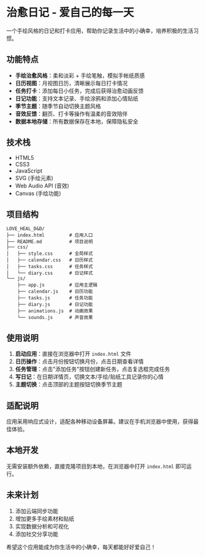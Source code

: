 # 治愈日记 - 爱自己的每一天

一个手绘风格的日记和打卡应用，帮助你记录生活中的小确幸，培养积极的生活习惯。

## 功能特点

- **手绘治愈风格**：柔和淡彩 + 手绘笔触，模拟手帐纸质感
- **日历视图**：月视图日历，清晰展示每日打卡情况
- **任务打卡**：添加每日小任务，完成后获得治愈动画反馈
- **日记功能**：支持文本记录、手绘涂鸦和添加心情贴纸
- **季节主题**：随季节自动切换主题风格
- **音效反馈**：翻页、打卡等操作有温柔的音效陪伴
- **数据本地存储**：所有数据保存在本地，保障隐私安全

## 技术栈

- HTML5
- CSS3
- JavaScript
- SVG (手绘元素)
- Web Audio API (音效)
- Canvas (手绘功能)

## 项目结构

```
LOVE_HEAL_D&D/
├── index.html         # 应用入口
├── README.md          # 项目说明
├── css/
│   ├── style.css      # 全局样式
│   ├── calendar.css   # 日历样式
│   ├── tasks.css      # 任务样式
│   └── diary.css      # 日记样式
└── js/
    ├── app.js         # 应用主逻辑
    ├── calendar.js    # 日历功能
    ├── tasks.js       # 任务功能
    ├── diary.js       # 日记功能
    ├── animations.js  # 动画效果
    └── sounds.js      # 声音效果
```

## 使用说明

1. **启动应用**：直接在浏览器中打开 `index.html` 文件
2. **日历操作**：点击月份按钮切换月份，点击日期查看详情
3. **任务管理**：点击"添加任务"按钮创建新任务，点击复选框完成任务
4. **写日记**：在日期详情页，切换文本/手绘/贴纸工具记录你的心情
5. **主题切换**：点击顶部的主题按钮切换季节主题

## 适配说明

应用采用响应式设计，适配各种移动设备屏幕。建议在手机浏览器中使用，获得最佳体验。

## 本地开发

无需安装额外依赖，直接克隆项目到本地，在浏览器中打开 `index.html` 即可运行。

## 未来计划

1. 添加云端同步功能
2. 增加更多手绘素材和贴纸
3. 实现数据分析和可视化
4. 添加社交分享功能

希望这个应用能成为你生活中的小确幸，每天都能好好爱自己！